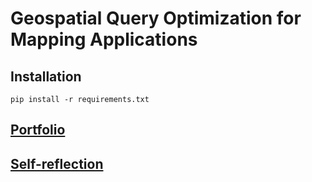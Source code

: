 # Geospatial Query Optimization for Mapping Applications

## Installation

```
pip install -r requirements.txt
```

## [Portfolio](Geospatial%20Query%20Optimization.md)

## [Self-reflection](self_reflection.md)
